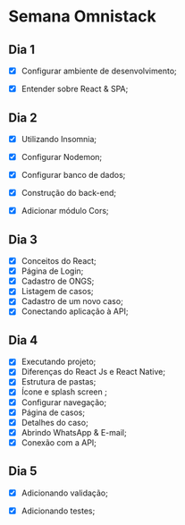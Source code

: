 # Semana Omnistack

## Dia 1

- [x] Configurar ambiente de desenvolvimento;
- [x] Entender sobre React & SPA;


## Dia 2

- [x] Utilizando Insomnia;
- [x] Configurar Nodemon;
- [x] Configurar banco de dados; 
- [x] Construção do back-end; 
- [x] Adicionar módulo Cors; 


## Dia 3

- [x] Conceitos do React; 
- [x] Página de Login; 
- [x] Cadastro de ONGS; 
- [x] Listagem de casos; 
- [x] Cadastro de um novo caso;
- [x] Conectando aplicação à API;  

## Dia 4

- [x] Executando projeto; 
- [x] Diferenças do React Js e React Native; 
- [x] Estrutura de pastas; 
- [x] Ícone e splash screen ; 
- [x] Configurar navegação;
- [x] Página de casos; 
- [x] Detalhes do caso; 
- [x] Abrindo WhatsApp & E-mail;
- [x] Conexão com a API;

## Dia 5

- [x] Adicionando validação; 
- [x] Adicionando testes; 






